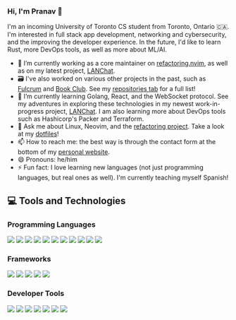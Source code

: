 ### Hi, I'm Pranav 👋

I'm an incoming University of Toronto CS student from Toronto, Ontario 🇨🇦. I'm interested in full stack app development, networking and cybersecurity, and the improving the developer experience. In the future, I'd like to learn Rust, more DevOps tools, as well as more about ML/AI.

- 🔭 I’m currently working as a core maintainer on [refactoring.nvim](https://github.com/thePrimeagen/refactoring.nvim), as well as on my latest project, [LANChat](https://github.com/pranavrao145/lanchat). 
- 🗃️ I've also worked on various other projects in the past, such as [Fulcrum](https://github.com/pranavrao145/fulcrum-mk2) and [Book Club](https://github.com/pranavrao145/book-club). See my [repositories tab](https://github.com/pranavrao145?tab=repositories) for a full list!
- 🌱 I’m currently learning Golang, React, and the WebSocket protocol. See my adventures in exploring these technologies in my newest work-in-progress project, [LANChat](https://github.com/pranavrao145/lanchat). I am also learning more about DevOps tools such as Hashicorp's Packer and Terraform.
- 💬 Ask me about Linux, Neovim, and the [refactoring project](https://github.com/thePrimeagen/refactoring.nvim). Take a look at my [dotfiles](https://pranavrao145/dotfiles)!
- 📫 How to reach me: the best way is through the contact form at the bottom of my [personal website](https://pranavrao-personal-website.herokuapp.com/).
- 😄 Pronouns: he/him
- ⚡ Fun fact: I love learning new languages (not just programming languages, but real ones as well). I'm currently teaching myself Spanish!

## 💻 Tools and Technologies

### Programming Languages
![](https://img.shields.io/badge/Python-informational?style=flat&logo=Python&logoColor=white&color=2bbc8a)
![](https://img.shields.io/badge/TypeScript-informational?style=flat&logo=TypeScript&logoColor=white&color=2bbc8a)
![](https://img.shields.io/badge/JavaScript-informational?style=flat&logo=JavaScript&logoColor=white&color=2bbc8a)
![](https://img.shields.io/badge/Lua-informational?style=flat&logo=Lua&logoColor=white&color=2bbc8a)
![](https://img.shields.io/badge/HTML5-informational?style=flat&logo=HTML5&logoColor=white&color=2bbc8a)
![](https://img.shields.io/badge/CSS3-informational?style=flat&logo=CSS3&logoColor=white&color=2bbc8a)
![](https://img.shields.io/badge/C-informational?style=flat&logo=C&logoColor=white&color=2bbc8a)
![](https://img.shields.io/badge/C++-informational?style=flat&logo=C++&logoColor=white&color=2bbc8a)
![](https://img.shields.io/badge/Ruby-informational?style=flat&logo=Ruby&logoColor=white&color=2bbc8a)
![](https://img.shields.io/badge/Golang-informational?style=flat&logo=Go&logoColor=white&color=2bbc8a)
![](https://img.shields.io/badge/Bash-informational?style=flat&logo=GNUBash&logoColor=white&color=2bbc8a)

### Frameworks
![](https://img.shields.io/badge/Web-Flask-informational?style=flat&logo=Flask&logoColor=white&color=2bbc8a)
![](https://img.shields.io/badge/Web-Ruby_On_Rails-informational?style=flat&logo=RubyOnRails&logoColor=white&color=2bbc8a)
![](https://img.shields.io/badge/Web-Express-informational?style=flat&logo=Express&logoColor=white&color=2bbc8a)
![](https://img.shields.io/badge/Front_End-React-informational?style=flat&logo=React&logoColor=white&color=2bbc8a)
![](https://img.shields.io/badge/Discord_Bot-Discord.js-informational?style=flat&logo=Discord&logoColor=white&color=2bbc8a)

### Developer Tools
![](https://img.shields.io/badge/Editor-Neovim-informational?style=flat&logo=Neovim&logoColor=white&color=2bbc8a)
![](https://img.shields.io/badge/OS-Arch_Linux-informational?style=flat&logo=ArchLinux&logoColor=white&color=2bbc8a)
![](https://img.shields.io/badge/OS-Ubuntu-informational?style=flat&logo=Ubuntu&logoColor=white&color=2bbc8a)
![](https://img.shields.io/badge/Dev_Tool-zsh-informational?style=flat&logo=GNUBash&logoColor=white&color=2bbc8a)
![](https://img.shields.io/badge/Dev_Tool-Docker-informational?style=flat&logo=Docker&logoColor=white&color=2bbc8a)
![](https://img.shields.io/badge/Dev_Tool-Git-informational?style=flat&logo=Git&logoColor=white&color=2bbc8a)
![](https://img.shields.io/badge/Dev_Tool-Virtual_Machines-informational?style=flat&logo=VirtualBox&logoColor=white&color=2bbc8a)

